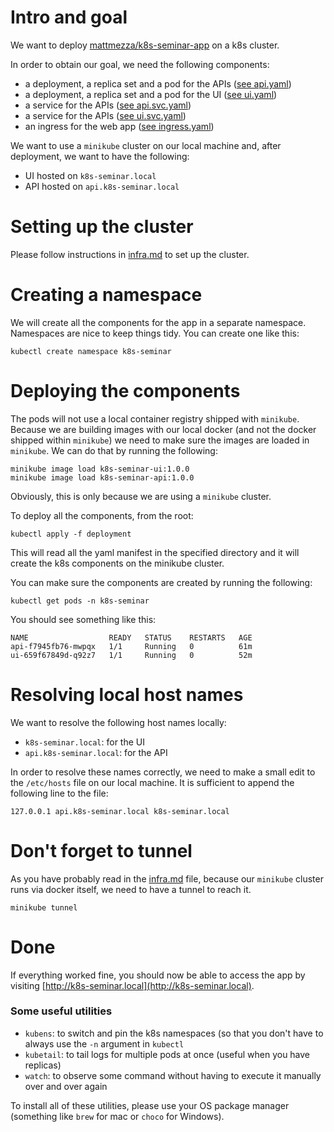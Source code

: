 # Intro and goal

We want to deploy [mattmezza/k8s-seminar-app](https://github.com/mattmezza/k8s-seminar-app) on a k8s cluster.

In order to obtain our goal, we need the following components:
- a deployment, a replica set and a pod for the APIs ([see api.yaml](api.yaml))
- a deployment, a replica set and a pod for the UI ([see ui.yaml](ui.yaml))
- a service for the APIs ([see api.svc.yaml](api.svc.yaml))
- a service for the APIs ([see ui.svc.yaml](ui.svc.yaml))
- an ingress for the web app ([see ingress.yaml](ingress.yaml))

We want to use a `minikube` cluster on our local machine and, after deployment, 
we want to have the following:
- UI hosted on `k8s-seminar.local`
- API hosted on `api.k8s-seminar.local`

# Setting up the cluster

Please follow instructions in [infra.md](../infra.md) to set up the cluster.

# Creating a namespace

We will create all the components for the app in a separate namespace. 
Namespaces are nice to keep things tidy. You can create one like this:
```
kubectl create namespace k8s-seminar
```

# Deploying the components

The pods will not use a local container registry shipped with `minikube`. 
Because we are building images with our local docker (and not the docker 
shipped within `minikube`) we need to make sure the images are loaded 
in `minikube`. We can do that by running the following:
```
minikube image load k8s-seminar-ui:1.0.0
minikube image load k8s-seminar-api:1.0.0
```
Obviously, this is only because we are using a `minikube` cluster.

To deploy all the components, from the root:
```
kubectl apply -f deployment
```

This will read all the yaml manifest in the specified directory and it will create 
the k8s components on the minikube cluster.

You can make sure the components are created by running the following:

```
kubectl get pods -n k8s-seminar
```
You should see something like this:
```
NAME                  READY   STATUS    RESTARTS   AGE
api-f7945fb76-mwpqx   1/1     Running   0          61m
ui-659f67849d-q92z7   1/1     Running   0          52m
```

# Resolving local host names

We want to resolve the following host names locally:
- `k8s-seminar.local`: for the UI
- `api.k8s-seminar.local`: for the API

In order to resolve these names correctly, we need to make a small edit to the `/etc/hosts` file on our local machine.
It is sufficient to append the following line to the file:
```
127.0.0.1 api.k8s-seminar.local k8s-seminar.local
```

# Don't forget to tunnel

As you have probably read in the [infra.md](../infra.md) file, because our `minikube` 
cluster runs via docker itself, we need to have a tunnel to reach it.
```
minikube tunnel
```


# Done

If everything worked fine, you should now be able to access the app by visiting 
[http://k8s-seminar.local](http://k8s-seminar.local).


### Some useful utilities

- `kubens`: to switch and pin the k8s namespaces (so that you don't have to always use the `-n` argument in `kubectl`
- `kubetail`: to tail logs for multiple pods at once (useful when you have replicas)
- `watch`: to observe some command without having to execute it manually over and over again

To install all of these utilities, please use your OS package manager (something like `brew` for mac or `choco` for Windows).
